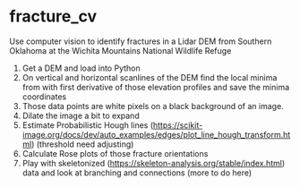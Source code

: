 # fracture_cv


Use computer vision to identify fractures in a Lidar DEM from Southern Oklahoma at the Wichita Mountains National Wildlife Refuge

1. Get a DEM and load into Python
2. On vertical and horizontal scanlines of the DEM find the local minima from with first derivative of those elevation profiles and save the minima coordinates
3. Those data points are white pixels on a black background of an image.
4. Dilate the image a bit to expand
5. Estimate Probabilistic Hough lines (https://scikit-image.org/docs/dev/auto_examples/edges/plot_line_hough_transform.html) (threshold need adjusting)
6. Calculate Rose plots of those fracture orientations
7. Play with skeletonized (https://skeleton-analysis.org/stable/index.html) data and look at branching and connections (more to do here)
